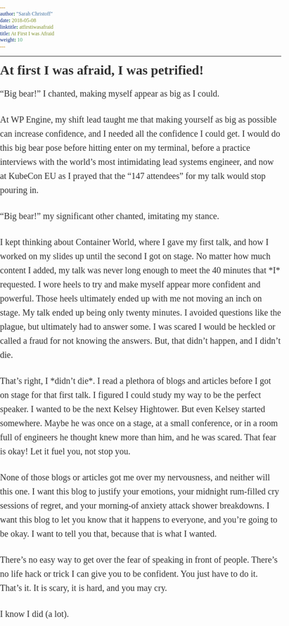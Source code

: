 ```yaml
---
author: "Sarah Christoff"
date: 2018-05-08
linktitle: atfirstiwasafraid
title: At First I was Afraid
weight: 10
---
```



<html><head><meta http-equiv="Content-Type" content="text/html; charset=utf-8"><title>At first I was afraid, I was petrified!</title><style>
      * {
        font-family: Georgia, Cambria, "Times New Roman", Times, serif;
      }
      html, body {
        margin: 0;
        padding: 0;
      }
      h1 {
        font-size: 50px;
        margin-bottom: 17px;
        color: #333;
      }
      h2 {
        font-size: 24px;
        line-height: 1.6;
        margin: 30px 0 0 0;
        margin-bottom: 18px;
        margin-top: 33px;
        color: #333;
      }
      h3 {
        font-size: 30px;
        margin: 10px 0 20px 0;
        color: #333;
      }
      header {
        width: 640px;
        margin: auto;
      }
      section {
        width: 640px;
        margin: auto;
      }
      section p {
        margin-bottom: 27px;
        font-size: 20px;
        line-height: 1.6;
        color: #333;
      }
      section img {
        max-width: 640px;
      }
      footer {
        padding: 0 20px;
        margin: 50px 0;
        text-align: center;
        font-size: 12px;
      }
      .aspectRatioPlaceholder {
        max-width: auto !important;
        max-height: auto !important;
      }
      .aspectRatioPlaceholder-fill {
        padding-bottom: 0 !important;
      }
      header,
      section[data-field=subtitle],
      section[data-field=description] {
        display: none;
      }
      </style></head><body><article class="h-entry">
<header>
<h1 class="p-name">At first I was afraid, I was petrified!</h1>
</header>
<section data-field="subtitle" class="p-summary">
“Big bear!” I chanted, making myself appear as big as I could.
</section>
<section data-field="body" class="e-content">
<section name="b746" class="section section--body section--first section--last"><div class="section-divider"><hr class="section-divider"></div><div class="section-content"><div class="section-inner sectionLayout--insetColumn"><h3 name="0f42" id="0f42" class="graf graf--h3 graf--leading graf--title">At first I was afraid, I was petrified!</h3><p name="14fd" id="14fd" class="graf graf--p graf--startsWithDoubleQuote graf-after--h3">“Big bear!” I chanted, making myself appear as big as I could.</p><p name="4df5" id="4df5" class="graf graf--p graf-after--p">At WP Engine, my shift lead taught me that making yourself as big as possible can increase confidence, and I needed all the confidence I could get. I would do this big bear pose before hitting enter on my terminal, before a practice interviews with the world’s most intimidating lead systems engineer, and now at KubeCon EU as I prayed that the “147 attendees” for my talk would stop pouring in.</p><p name="447f" id="447f" class="graf graf--p graf--startsWithDoubleQuote graf-after--p">“Big bear!” my significant other chanted, imitating my stance.</p><p name="cf6a" id="cf6a" class="graf graf--p graf-after--p">I kept thinking about Container World, where I gave my first talk, and how I worked on my slides up until the second I got on stage. No matter how much content I added, my talk was never long enough to meet the 40 minutes that *I* requested. I wore heels to try and make myself appear more confident and powerful. Those heels ultimately ended up with me not moving an inch on stage. My talk ended up being only twenty minutes. I avoided questions like the plague, but ultimately had to answer some. I was scared I would be heckled or called a fraud for not knowing the answers. But, that didn’t happen, and I didn’t die.</p><p name="40fe" id="40fe" class="graf graf--p graf-after--p">That’s right, I *didn’t die*. I read a plethora of blogs and articles before I got on stage for that first talk. I figured I could study my way to be the perfect speaker. I wanted to be the next Kelsey Hightower. But even Kelsey started somewhere. Maybe he was once on a stage, at a small conference, or in a room full of engineers he thought knew more than him, and he was scared. That fear is okay! Let it fuel you, not stop you.</p><p name="f6ac" id="f6ac" class="graf graf--p graf-after--p">None of those blogs or articles got me over my nervousness, and neither will this one. I want this blog to justify your emotions, your midnight rum-filled cry sessions of regret, and your morning-of anxiety attack shower breakdowns. I want this blog to let you know that it happens to everyone, and you’re going to be okay. I want to tell you that, because that is what I wanted.</p><p name="819e" id="819e" class="graf graf--p graf-after--p">There’s no easy way to get over the fear of speaking in front of people. There’s no life hack or trick I can give you to be confident. You just have to do it. That’s it. It is scary, it is hard, and you may cry.</p><p name="8756" id="8756" class="graf graf--p graf-after--p graf--trailing">I know I did (a lot).</p></div></div></section>
</section>
